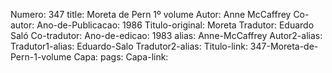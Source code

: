 Numero: 347
title: Moreta de Pern 1º volume
Autor: Anne McCaffrey
Co-autor: 
Ano-de-Publicacao: 1986
Titulo-original: Moreta
Tradutor: Eduardo Saló
Co-tradutor: 
Ano-de-edicao: 1983
alias: Anne-McCaffrey
Autor2-alias: 
Tradutor1-alias: Eduardo-Salo
Tradutor2-alias: 
Titulo-link: 347-Moreta-de-Pern-1-volume
Capa: 
pags: 
Capa-link: 
